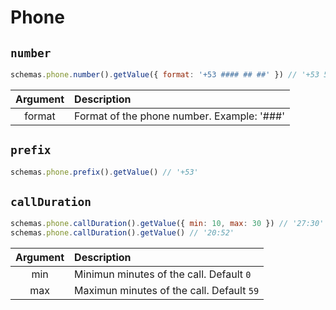 # Phone

## `number`

```js
schemas.phone.number().getValue({ format: '+53 #### ## ##' }) // '+53 5417 35 99'
```

| Argument | Description                                |
| :------: | :----------------------------------------- |
|  format  | Format of the phone number. Example: '###' |

## `prefix`

```js
schemas.phone.prefix().getValue() // '+53'
```

## `callDuration`

```js
schemas.phone.callDuration().getValue({ min: 10, max: 30 }) // '27:30'
schemas.phone.callDuration().getValue() // '20:52'
```

| Argument | Description                               |
| :------: | :---------------------------------------- |
|   min    | Minimun minutes of the call. Default `0`  |
|   max    | Maximun minutes of the call. Default `59` |

